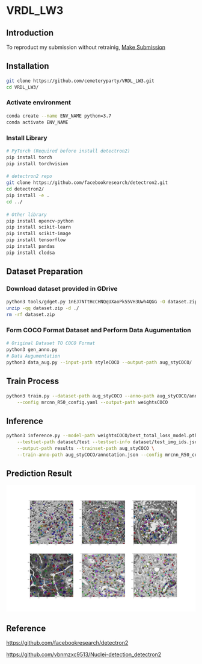 # VRDL_LW3

## Introduction
To reproduct my submission without retrainig, [Make Submission](#Inference)

## Installation

```sh
git clone https://github.com/cemeteryparty/VRDL_LW3.git
cd VRDL_LW3/
```

### Activate environment ###

```sh
conda create --name ENV_NAME python=3.7
conda activate ENV_NAME
```

### Install Library ###

```sh
# PyTorch (Required before install detectron2)
pip install torch
pip install torchvision

# detectron2 repo
git clone https://github.com/facebookresearch/detectron2.git
cd detectron2/
pip install -e .
cd ../

# Other library
pip install opencv-python
pip install scikit-learn
pip install scikit-image
pip install tensorflow
pip install pandas
pip install clodsa
```

## Dataset Preparation

### Download dataset provided in GDrive

```sh
python3 tools/gdget.py 1nEJ7NTtHcCHNQqUXaoPk55VH3Uwh4QGG -O dataset.zip
unzip -qq dataset.zip -d ./
rm -rf dataset.zip
```

### Form COCO Format Dataset and Perform Data Augumentation

```sh
# Original Dataset TO COCO Format
python3 gen_anno.py
# Data Augumentation
python3 data_aug.py --input-path styleCOCO --output-path aug_styCOCO/
```

## Train Process
```sh
python3 train.py --dataset-path aug_styCOCO --anno-path aug_styCOCO/annotation.json \
	--config mrcnn_R50_config.yaml --output-path weightsCOCO
```

## Inference

```sh
python3 inference.py --model-path weightsCOCO/best_total_loss_model.pth \
	--testset-path dataset/test --testset-info dataset/test_img_ids.json \
	--output-path results --trainset-path aug_styCOCO \
	--train-anno-path aug_styCOCO/annotation.json --config mrcnn_R50_config.yaml
```

## Prediction Result
![image](results/result.png)

## Reference  

https://github.com/facebookresearch/detectron2

https://github.com/vbnmzxc9513/Nuclei-detection_detectron2
